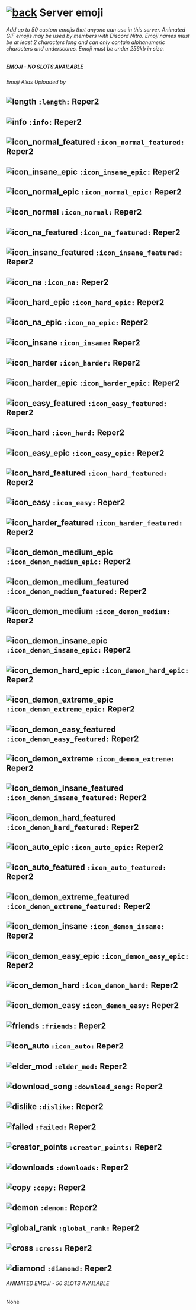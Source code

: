 # [![back](https://cdn.discordapp.com/emojis/887168885747511396?size=32)](https://reper2.github.io/Downloadable-Files/discord/guilds/885670545981579315) Server emoji

###### Add up to 50 custom emojis that anyone can use in this server. Animated GIF emojis may be used by members with Discord Nitro. Emoji names must be at least 2 characters long and can only contain alphanumeric characters and underscores. Emoji must be under 256kb in size.

##### EMOJI - NO SLOTS AVAILABLE

###### Emoji Alias Uploaded by

![length](https://cdn.discordapp.com/emojis/885788886821904424.png?size=32) `:length:` Reper2
---

![info](https://cdn.discordapp.com/emojis/885671117728137308.png?size=32) `:info:` Reper2
---

![icon_normal_featured](https://cdn.discordapp.com/emojis/885671117711372298.png?size=32) `:icon_normal_featured:` Reper2
---

![icon_insane_epic](https://cdn.discordapp.com/emojis/885670991638954034.png?size=32) `:icon_insane_epic:` Reper2
---

![icon_normal_epic](https://cdn.discordapp.com/emojis/885670991630577755.png?size=32) `:icon_normal_epic:` Reper2
---

![icon_normal](https://cdn.discordapp.com/emojis/885670991529934868.png?size=32) `:icon_normal:` Reper2
---

![icon_na_featured](https://cdn.discordapp.com/emojis/885670991508963370.png?size=32) `:icon_na_featured:` Reper2
---

![icon_insane_featured](https://cdn.discordapp.com/emojis/885670991487979572.png?size=32) `:icon_insane_featured:` Reper2
---

![icon_na](https://cdn.discordapp.com/emojis/885670991307608065.png?size=32) `:icon_na:` Reper2
---

![icon_hard_epic](https://cdn.discordapp.com/emojis/885670991186001931.png?size=32) `:icon_hard_epic:` Reper2
---

![icon_na_epic](https://cdn.discordapp.com/emojis/885670991160807425.png?size=32) `:icon_na_epic:` Reper2
---

![icon_insane](https://cdn.discordapp.com/emojis/885670991110504510.png?size=32) `:icon_insane:` Reper2
---

![icon_harder](https://cdn.discordapp.com/emojis/885670991085326366.png?size=32) `:icon_harder:` Reper2
---

![icon_harder_epic](https://cdn.discordapp.com/emojis/885670991068528672.png?size=32) `:icon_harder_epic:` Reper2
---

![icon_easy_featured](https://cdn.discordapp.com/emojis/885670991026614272.png?size=32) `:icon_easy_featured:` Reper2
---

![icon_hard](https://cdn.discordapp.com/emojis/885670990976274482.png?size=32) `:icon_hard:` Reper2
---

![icon_easy_epic](https://cdn.discordapp.com/emojis/885670990938529802.png?size=32) `:icon_easy_epic:` Reper2
---

![icon_hard_featured](https://cdn.discordapp.com/emojis/885670990900776971.png?size=32) `:icon_hard_featured:` Reper2
---

![icon_easy](https://cdn.discordapp.com/emojis/885670990875611146.png?size=32) `:icon_easy:` Reper2
---

![icon_harder_featured](https://cdn.discordapp.com/emojis/885670990875594773.png?size=32) `:icon_harder_featured:` Reper2
---

![icon_demon_medium_epic](https://cdn.discordapp.com/emojis/885670990804308019.png?size=32) `:icon_demon_medium_epic:` Reper2
---

![icon_demon_medium_featured](https://cdn.discordapp.com/emojis/885670990623965266.png?size=32) `:icon_demon_medium_featured:` Reper2
---

![icon_demon_medium](https://cdn.discordapp.com/emojis/885670990548455456.png?size=32) `:icon_demon_medium:` Reper2
---

![icon_demon_insane_epic](https://cdn.discordapp.com/emojis/885670818607144990.png?size=32) `:icon_demon_insane_epic:` Reper2
---

![icon_demon_hard_epic](https://cdn.discordapp.com/emojis/885670818435190824.png?size=32) `:icon_demon_hard_epic:` Reper2
---

![icon_demon_extreme_epic](https://cdn.discordapp.com/emojis/885670818217078814.png?size=32) `:icon_demon_extreme_epic:` Reper2
---

![icon_demon_easy_featured](https://cdn.discordapp.com/emojis/885670816862322758.png?size=32) `:icon_demon_easy_featured:` Reper2
---

![icon_demon_extreme](https://cdn.discordapp.com/emojis/885670817327902780.png?size=32) `:icon_demon_extreme:` Reper2
---

![icon_demon_insane_featured](https://cdn.discordapp.com/emojis/885670817051066368.png?size=32) `:icon_demon_insane_featured:` Reper2
---

![icon_demon_hard_featured](https://cdn.discordapp.com/emojis/885670817004937276.png?size=32) `:icon_demon_hard_featured:` Reper2
---

![icon_auto_epic](https://cdn.discordapp.com/emojis/885670817004933120.png?size=32) `:icon_auto_epic:` Reper2
---

![icon_auto_featured](https://cdn.discordapp.com/emojis/885670816983953498.png?size=32) `:icon_auto_featured:` Reper2
---

![icon_demon_extreme_featured](https://cdn.discordapp.com/emojis/885670816937820170.png?size=32) `:icon_demon_extreme_featured:` Reper2
---

![icon_demon_insane](https://cdn.discordapp.com/emojis/885670816912662658.png?size=32) `:icon_demon_insane:` Reper2
---

![icon_demon_easy_epic](https://cdn.discordapp.com/emojis/885670816862322758.png?size=32) `:icon_demon_easy_epic:` Reper2
---

![icon_demon_hard](https://cdn.discordapp.com/emojis/885670816493224009.png?size=32) `:icon_demon_hard:` Reper2
---

![icon_demon_easy](https://cdn.discordapp.com/emojis/885670816312885268.png?size=32) `:icon_demon_easy:` Reper2
---

![friends](https://cdn.discordapp.com/emojis/885670816094769152.png?size=32) `:friends:` Reper2
---

![icon_auto](https://cdn.discordapp.com/emojis/885670816010862622.png?size=32) `:icon_auto:` Reper2
---

![elder_mod](https://cdn.discordapp.com/emojis/885670815755038740.png?size=32) `:elder_mod:` Reper2
---

![download_song](https://cdn.discordapp.com/emojis/885670815725674527.png?size=32) `:download_song:` Reper2
---

![dislike](https://cdn.discordapp.com/emojis/885670815645966336.png?size=32) `:dislike:` Reper2
---

![failed](https://cdn.discordapp.com/emojis/885670815591436358.png?size=32) `:failed:` Reper2
---

![creator_points](https://cdn.discordapp.com/emojis/885670815566290994.png?size=32) `:creator_points:` Reper2
---

![downloads](https://cdn.discordapp.com/emojis/885670815490781246.png?size=32) `:downloads:` Reper2
---

![copy](https://cdn.discordapp.com/emojis/885670815482408960.png?size=32) `:copy:` Reper2
---

![demon](https://cdn.discordapp.com/emojis/885670815364956181.png?size=32) `:demon:` Reper2
---

![global_rank](https://cdn.discordapp.com/emojis/885670815318810666.png?size=32) `:global_rank:` Reper2
---

![cross](https://cdn.discordapp.com/emojis/885670815276867665.png?size=32) `:cross:` Reper2
---

![diamond](https://cdn.discordapp.com/emojis/885670815067148329.png?size=32) `:diamond:` Reper2
---

###### ANIMATED EMOJI - 50 SLOTS AVAILABLE

None
